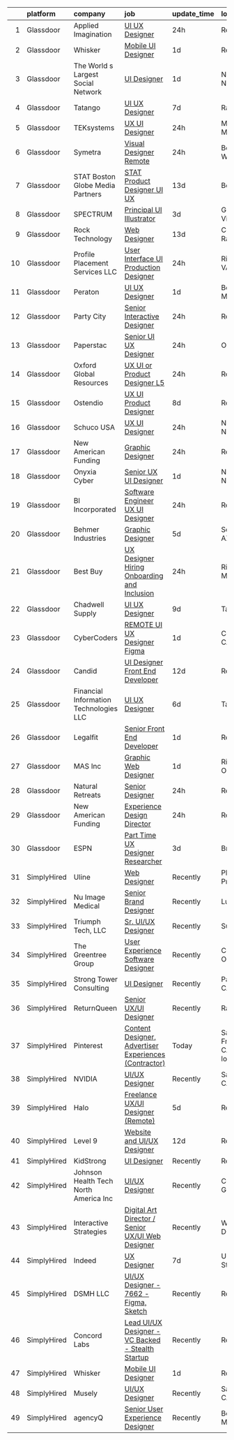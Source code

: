 

|    | platform    | company                                | job                                                                                                                                                                                                                                                                                                                                                                                                                                                                                                                                                                                                                                                                                                                                                                                                                                                                                                                                                                                                                                                                                                                                                                                                                                                                                                                                                                                                                                                              | update_time   | location                      |
|---:|:------------|:---------------------------------------|:-----------------------------------------------------------------------------------------------------------------------------------------------------------------------------------------------------------------------------------------------------------------------------------------------------------------------------------------------------------------------------------------------------------------------------------------------------------------------------------------------------------------------------------------------------------------------------------------------------------------------------------------------------------------------------------------------------------------------------------------------------------------------------------------------------------------------------------------------------------------------------------------------------------------------------------------------------------------------------------------------------------------------------------------------------------------------------------------------------------------------------------------------------------------------------------------------------------------------------------------------------------------------------------------------------------------------------------------------------------------------------------------------------------------------------------------------------------------|:--------------|:------------------------------|
|  1 | Glassdoor   | Applied Imagination                    | [UI UX Designer](https://www.glassdoor.com/partner/jobListing.htm?pos=122&ao=1110586&s=58&guid=000001812335b244a7c53a5f4d3c381b&src=GD_JOB_AD&t=SR&vt=w&ea=1&cs=1_16fb1eb4&cb=1654153130955&jobListingId=1007909595292&cpc=C4A69CCDBB3B9599&jrtk=3-0-1g4hjbcjqr0hk801-1g4hjbckamfoh800-b26e10f41467c019--6NYlbfkN0D8j9N0G3bmE7t_bRxWCnyO3V8nRNicLzIRxQmtr6sajtSbey-JVwvqpuEBj86dBe4ufdw7rGazgWGbn8rb-wSOVL3vHFpa1_CjVZlvLc6JytDKb3o-u8MmpV-djDjMhPFLatrXgIzayfHQ-LulI_KApjwX5khRiiV9TLmYebwXa02vhdNslwaqk5mY1OZrvFtTIOXXzde2A4g7Vf91RvUO7kOp7D8uQRjWV6NuxztbSLg1d_a_SpP-BSge3-K3RRiOP6m8DNg08g2MYBd71_WVJ_Vg-Nu_icQOPjRqOtEPNvcLhiT8psigUN37Ie8T3_HT3y-W3kOYcsXBg3TysVsi_ncROat14VB1DxeNZsOM8leTm9fewGuD-TwSSRTQJpbFJn_yuAnbeZclF8lJNjDVLa0Q89uBqmW0PKwGNHLHnMqmS3_C8UX15Mp1iMlYn-Y-MaNKMdG9cpZ9EtEhd8ioMvWkI8xZRuXnTdVkmMpoKJx5iKS0tsisTEP1fuFvSAg%3D)                                                                                                                                                                                                                                                                                                                                                                                                                                                                                                                                                                                                          | 24h           | Remote                        |
|  2 | Glassdoor   | Whisker                                | [Mobile UI Designer](https://www.glassdoor.com/partner/jobListing.htm?pos=102&ao=1110586&s=58&guid=000001812335b244a7c53a5f4d3c381b&src=GD_JOB_AD&t=SR&vt=w&ea=1&cs=1_97132ea1&cb=1654153130948&jobListingId=1007906987829&cpc=3F4BEC3597F56A5D&jrtk=3-0-1g4hjbcjqr0hk801-1g4hjbckamfoh800-3e63ae35ad6425d2--6NYlbfkN0DuO5AyZ4DbdVEdCWdwRW2X2xQLnXYxTgC22YElx7EXc8msMH0mY6KKmy9iETSqPoVG68_ymrySiBqnT_Z-kgUnZ7-8t8PHgBNZhJB5RmVN2egvIOAqSIUFXIpkxnT2hnaFxXIXPlKXPkHZJgtupdkrxL5zaVKiEHQ1wletxAELzj_eiLjuE-c5pB6vXiOVrQu9E6gD3kIygrz_GbYQ_EiXSxf6uCSjiQToWoDGd2RND8mnU_8-dGnExH0DFCqoqwAUd2N1dSVEn5FGxpIKNv7ZBrATAoYHaCdISKKunFFBsAle9kIaDA3h6Ubuc5BlaNZfy4j2E_Nm1WDCn5Ho_GVO4UY04F1WZ2TSX-SqURPzStm2wqQuWwjqHp5lHs9xjmOf5sOnMxY_Abz9E_z_Uo1_XFwgztIeXpqTMYIA13FNMP3fgrqwdZW_s8BDu9HcXXanFevW-lrfz_gCWP38LoZNCdq7BWtXbBiqBZKN5xR5QEqXFBfZDgyOhRgWnl-F6Uck2wkPzbgvj_Q8BwvcKUfz5SE1e_Hp9OgPaSDOCcs6Szjyjsw2ceQB)                                                                                                                                                                                                                                                                                                                                                                                                                                                                                                                                                    | 1d            | Remote                        |
|  3 | Glassdoor   | The World s Largest Social Network     | [UI Designer](https://www.glassdoor.com/partner/jobListing.htm?pos=125&ao=1110586&s=58&guid=000001812335b244a7c53a5f4d3c381b&src=GD_JOB_AD&t=SR&vt=w&ea=1&cs=1_74797d85&cb=1654153130956&jobListingId=1007907628103&cpc=7F6F94E2229B3AB5&jrtk=3-0-1g4hjbcjqr0hk801-1g4hjbckamfoh800-99cd808f6a2f08b1--6NYlbfkN0DSgjPPcnEdvoK3uuxfISLALE6pB1FR7YSHOr_tSg5_QGIhoz_2VqUepdcKLBLI_zSHgN9Sz03KAnPYZUmx6b4z9mhRPODEy-O7qmoS_HStiINQjsdQqA3YjiQFX69lw-5-ZiQxY3XBCp1i3861rKurtjh3CQKJRE80zcKRvIKPJyUYv8B03li-bsDIvI8AH3ZAsK9_hERr1L4SwHA8ffzYzOBV_6M59GRvqR15TcdRXs6lZjtMfDIg7UdGxGbOxGYPJyVpXvueeBumfdryz9Tth3pXgaY2spQ5Xppdkr1R-gPP-xMdrFn1iAqDZTYCuBVp-ZHXcDO71oHaeoPRvDrTw9sqShS-dLmbPauq1Ul_ponXIGE_RDtjGpTWX8lHpiolx0vJzn1M6yFDeo4V3jYNwm_eNLEoiNnPOA2ryhTECOKYLPyqk_E7lemdPeli5NlSZfx04AjWMPu5UcCXlflwyFiSBzi1rgP8mWL_DjYhpbTS_fjyVpvfy2DZ2oMxAo9CRIoh1-5OBg2jIp5xMWDqq7EIl9apV5WlvDSPYJyY00Vj0NLnWIavkWGn7vueh1IZKugiCC9iKeuqgFwfGmVgJzD1LCofL1k%3D)                                                                                                                                                                                                                                                                                                                                                                                                                                                                                                             | 1d            | New York, NY                  |
|  4 | Glassdoor   | Tatango                                | [UI UX Designer](https://www.glassdoor.com/partner/jobListing.htm?pos=104&ao=1110586&s=58&guid=000001812335b244a7c53a5f4d3c381b&src=GD_JOB_AD&t=SR&vt=w&cs=1_906084c5&cb=1654153130948&jobListingId=1007892783494&cpc=95727D28359A3DAF&jrtk=3-0-1g4hjbcjqr0hk801-1g4hjbckamfoh800-86226a80397e73df--6NYlbfkN0AHVN_DsLU-A5BURTeuu-K54DlyXcfYmaw0RHILtua2zC8Pf7sJ9w91X9lZeDz9zQVdrjcnOO0uEEzciC7ezoQso_x93dAuaAfO0K2LWHfhX45WT6komYLBecdv9Kb5osAamsYcXo49AIPYg1riNIxghXm2DCJjKztjCD7moMiQ68DRfKFJysmeSyiHAAcQ6I0ML8OGJcEVov0PvtQOsdTX1ELyBAX0zMlFK4981KMGFRQLE6A34pEmrJOX4xi-2AVcrOe0jeX3fz9Cj85M2w1cK0FP-MWxckeSiZKYIvZ2Sr9nRRHvjkmP34prKjJlcjylvy2yFbmeTcI3QuXCytiH4-BNfnL7zmKmZj48uB_ysG4KknPN-wZXpQtqKWL88iRulrmOmzguWo5tLjiol4TRHAB067ACC6fXS8tM8Fv9zyVGr_1a-pubJVYk6GEjMlhfnXHQ-zZMdwz-0bj33SwZF8DWs1mdR24%3D)                                                                                                                                                                                                                                                                                                                                                                                                                                                                                                                                                                                                                                               | 7d            | Raleigh, NC                   |
|  5 | Glassdoor   | TEKsystems                             | [UX UI Designer](https://www.glassdoor.com/partner/jobListing.htm?pos=123&ao=1110586&s=58&guid=000001812335b244a7c53a5f4d3c381b&src=GD_JOB_AD&t=SR&vt=w&cs=1_971a896f&cb=1654153130955&jobListingId=1007909029503&cpc=C891152315FA1AD8&jrtk=3-0-1g4hjbcjqr0hk801-1g4hjbckamfoh800-b23d9136957774fc--6NYlbfkN0AuKz8EBO1xHDEL7V2YF9xF3dC_I9B9i-Zw2Jh8clPMK9BxhHDJszxSyW718EipT5NpSSfV2Y97mEDIvr2kdv_hnmpQM2WlQUND61xxVdm3u7_abE8bWw3_p2_0_gdjdK1cXwK9G9eU85Ov5hs8PyC3iuXIPXY2re24cR4M1BNHiCMyjZGR8JwatzaAbQ7U5PYXMLTz7pndLULJggg3WynQmvp5HF_ajEGI61oPLfe6I1XPWnzrIgFKO7x2_BI8fn7LdfLOmxjVi_iO1azYmeb49pp1364EBUeLd9mtdXLvXxLJz4Rs9mFeScBLS__WPAWEqt1f3DruL66Shx-dGPAZZ-06DYRWR-6L8euU8acd9ls4huiYh0moJfoSF5QOP_MG7sUIPB9udRvezHYrIDfbH9aFhwyDQVn2U8Wa30zS5L6bDObpGoRA7q-zLqMF_6dcZhYR67Do0mv8cPbQD9MkC88aHVfcQcU0hRbYsGrOBCMmVA7uSOqsQUVDcQDAOtB_ogqrWgPOJZ8S1o-PJZj2B7RoKC5832SPbKz2qZm6nBb2MnXz-uVO8xPb4WU3HDpK8OvwSNXHzCSuNazTWmS1_j8N5nQj7Vm-wxD098YtudnN3FrAApeFe7t4Guyivv8H3ZFuE-HfuSswJ31JPk6YoZB1-n8Cwdx0zA6twsUig8p8UAeR_4izFIYD9WLhZwu36lgDnz3WQak-lAfJnYvQvULlzQEfLvvU7Sn6k-FxqbCFq95E528CKuBIxeU9p8XNSmnFAPPG_VIAjvmJR9tSY1jcq8a_WUHOcGK-sPCP1NDq_TrgTVdLvdGJL5B4FDQoX6NqZZnMkEHzhbxVagPR0_O8qMarXvZVEOsVr5rqwgTclyPnPo8DKsO6iEsJuYgsvI0cHb3UrjLa_8Z7I6t2erfRQHalJk74T84wddGvh5ByQt5Lc-QsRgqLZ2E78EwdNJ4IJUgTL6Hs-HF1FEnP)                                                                                                                             | 24h           | Minneapolis, MN               |
|  6 | Glassdoor   | Symetra                                | [Visual Designer   Remote](https://www.glassdoor.com/partner/jobListing.htm?pos=115&ao=1110586&s=58&guid=000001812335b244a7c53a5f4d3c381b&src=GD_JOB_AD&t=SR&vt=w&cs=1_7d438329&cb=1654153130953&jobListingId=1007910117840&cpc=8795CF9063CD573D&jrtk=3-0-1g4hjbcjqr0hk801-1g4hjbckamfoh800-81365151b091542e--6NYlbfkN0DxLmO7NH_YTtLbOIMvJFqJGEF88__vqD2fZF7JxivJ0azNiCTgnfJhqK52DTe9kl3HxAUXSrL2mTd0Ptx5yHlrOP7pNyy_I0DH1ewqAlG-HwrZHUudZdbZdhMuQaE91j7v3Tw7VN79EeVQTmxCsMd4tn55Y-PDa_cgZasr_TwpzGZeD31m5mFuZjr5tMBvIXVxwr0OUDL7E3-efgoEQNyndosIJcdVpFzsDJ9ddNQ2UYTexR5Q0Ao6cfjLR4zDMbmJHdEIzaHu5KA677swPObxcE-O0VKmLpMgK2agK7HpIhDfxA6Wzzb6pxirgBTp3C8GacYasp-EEV9nHjUKQFCC6xMiy98VSb6nfmiDZwZkZ2n4Hcc-8AnDio6ikaYcTIgbFYNozKXAX3ieJYaJb1tn5lA-zCqJ698VoDvl-OOIfzsVCprItsDpODvzgZcsEtaMScYyYQVJm5DqBLoOGJq2cuLZnExrdlinvlCQOJ_6T6SgshLVjay9Rtqs1llHY2cRS8CJMxAKVCcZxQ-q0hFSagCoieZiXZGOJ7hZhRzEzxikM400EhpySrOgLv_ZmP6sP1Pjp7_EYw%3D%3D)                                                                                                                                                                                                                                                                                                                                                                                                                                                                                                                       | 24h           | Bellevue, WA                  |
|  7 | Glassdoor   | STAT   Boston Globe Media Partners     | [STAT   Product Designer  UI UX ](https://www.glassdoor.com/partner/jobListing.htm?pos=119&ao=1110586&s=58&guid=000001812335b244a7c53a5f4d3c381b&src=GD_JOB_AD&t=SR&vt=w&ea=1&cs=1_9bb5c500&cb=1654153130954&jobListingId=1007876537479&cpc=BA15C3E50D27FFE8&jrtk=3-0-1g4hjbcjqr0hk801-1g4hjbckamfoh800-a5ada7b7327c7f0b--6NYlbfkN0A-tKeTEZgZ4GEqJFjdxCA7ZSt8RYfIyxOkRzZJeThYzLpo-3kQdGumoNC2dpfgqvdtQPMx_Gz-BvtdS0l82SJTfBsclSZdYPYoSDmagNinxfaKVUqKpRtXSvrHgESy7-8nNODm3ia149Ikk_j_Pl43eUGSRfsVY4iz_GuEt6mQBtTtcXhTscBUj7GuJdFZMklZupOS2pQvfGd7gbNkYjR8WiBUfRtsCqOvd8n5z4H_SY4qFQVRd5lryvhWueiLELE0jv2BdloO6_JJVEaJIHcDrnVwBATTcxxXomEO8g2GxhFRtxiSLfIK1ciM-xlwhfFk5VF-Y7xwQIBuTLL86lExiUaLSrMJW9vGOB0jAnea0XW04KoRlnhnUgct_4MeFe43B4AGXqQeHWlU_-giKcHR986av0_Xaj2KoU8rhOqFh2SwMTSGZC0WNzgoA-hyrgcvoR2HhHkzJD_G2k0irGJYe89kaWsOOuTB0JDMNsjmkGElV_zEhDj-xflQC4ns3TsH4JmJeMLR539596seckYc)                                                                                                                                                                                                                                                                                                                                                                                                                                                                                                                                                                       | 13d           | Boston, MA                    |
|  8 | Glassdoor   | SPECTRUM                               | [Principal UI Illustrator](https://www.glassdoor.com/partner/jobListing.htm?pos=108&ao=1110586&s=58&guid=000001812335b244a7c53a5f4d3c381b&src=GD_JOB_AD&t=SR&vt=w&cs=1_c9f63dde&cb=1654153130949&jobListingId=1007901597770&cpc=C5C93DE40C8A001B&jrtk=3-0-1g4hjbcjqr0hk801-1g4hjbckamfoh800-70f0f498e47f5cdc--6NYlbfkN0CeXNZYxOzgf11O9-TFJft4I5QLQjKTqoL33Rtx55G7TvJvoeF0OvnalWemQxNwsZsvfRZzDCTUTkjrD8iCTdzVwP5XhtYqOdbpEf1JJv5OSDfoBBQb3_VmPjfGU22o-82R9EoKFqFExw3giKgUNqG8Nzo1R3gEDD12GFBPPLfRj46JEDiGhMy_ZMaI_GPP52P_F6FvNeJytj-_NIZcuOdHdPwbDmF0lVx76RJYKAH28r6hK6qpGDjNVL8gwJwjv5r-w_jyP6vatNo4W0SrGgx6VdQMtcMI4tDH1IWChsbgkGm4buV3r7qA-0D0ntkV5FwHTimDc3uu__uW_dm69231UXW3a42EOp2QrHk59d061lM93tlUgYq0xSEJu14w3gBv5OpneRoDkfNDnu4xxwBbVNjBOKAgYavXec8dP5I_7RvND0L068ZUJJlL81idbxbjRA8sxrEciw%3D%3D)                                                                                                                                                                                                                                                                                                                                                                                                                                                                                                                                                                                                                                                       | 3d            | Greenwood Village, CO         |
|  9 | Glassdoor   | Rock Technology                        | [Web Designer](https://www.glassdoor.com/partner/jobListing.htm?pos=103&ao=1110586&s=58&guid=000001812335b244a7c53a5f4d3c381b&src=GD_JOB_AD&t=SR&vt=w&ea=1&cs=1_b3d8d79e&cb=1654153130948&jobListingId=1007876248882&cpc=241359978B7FCDEB&jrtk=3-0-1g4hjbcjqr0hk801-1g4hjbckamfoh800-92d0b4dfddb5212c--6NYlbfkN0CB1tmP7rfbaHtYFmPjg1Xv8BJr6DUbyz0HQmM4H563Al8kPJhEN-iuDqENykkpud67AeFZ9aw3LtYkPWcUzebcX7MCfuu-QQxUVSBjIAqWYE7D-BzFm9EcsZ8h1-S0zg7kBAPHz9-cHEWcF4kn50NAVq52ZWRtZpKlyjpELrCtkTGcSO9BaDob_Nh4GK2WI433f9g7clTITsM-DZ9hsA441gpdSMnZ35dBoY1DmLsoqzOkxsphU5baHikSnc4QDpsl3fi-dMZ4pWi2276TtdokNK9Ko2utSIgmyZ5pYvuMGnCSo6QmmOXLWbsqY05OwhTqsRSmb5zeVFGobcuqi9j7N6Dxe-p7BR4lkNp2vXhnNxbheAwzZdw61TSdHKP_fz3nXN7e1vsbHAh-pEC0xMc7GPMAZJ5xtechN9UH0fuNXxlSXyyapzeD1zdVecYTydDZXr7G9UKo-ikARK_8pm7ahvMWFtwBvFBksvFbwkB2y6b3mqaXJ8p1)                                                                                                                                                                                                                                                                                                                                                                                                                                                                                                                                                                                                                          | 13d           | Cedar Rapids, IA              |
| 10 | Glassdoor   | Profile Placement Services  LLC        | [User Interface  UI  Production Designer](https://www.glassdoor.com/partner/jobListing.htm?pos=110&ao=1110586&s=58&guid=000001812335b244a7c53a5f4d3c381b&src=GD_JOB_AD&t=SR&vt=w&ea=1&cs=1_5944a144&cb=1654153130950&jobListingId=1007910904641&cpc=1641D5D5536C06B6&jrtk=3-0-1g4hjbcjqr0hk801-1g4hjbckamfoh800-16f36dae5cfe8d97--6NYlbfkN0AB9QmTA0CCjNV0D_cA_rQfbQIKI-slyn3CIlmX3zDlnnooLjaoArZqjXIJKtppNx-G3USB2kCnapbgnpzpxUJ7wfp7FH-as-DHvynRJ3aV9PSYMBqAwPuXO8CpEF0sHj6ZQTWPMpV00XY_5kFTr5-y0ZnjChhSsxS9lmgYpqZNifurGgg7BXHxjgfLRsLbt4gy4xn0ea7xnLQrhE_E4s1WTdFPOqMbS4FrHv4pb0KxdYN7m5z8jRL9S5dhpExSb1TF5WgHo5WwK1FfQYKtxq9YE995iTzbGVcsSgFEJoaDCJM5c6QqEU9mObDK-cVSB5_3FRiUBQANPkB52w0btxnIrrejUhpaoeBMBc94BSer4BWQwz9ocaYGJZbOZnu7M-J5NnW09KgyXp7qKTqRjESh7GB33f1hN1WFnUBAYuqtaAwh6-r_cOdqD1vfnSEleL6ee65NRhJI6WcbCkPYu87W3WiQjB81_BBQs3dsJWpAj77ixdSqH0owS3KeZBrdKMvyBXyxcJMurY17S6AhuVoHV98Z2zj4BaVZ6pJdYch5ptNsITkl3ZVrmppyZ7I2fhs%3D)                                                                                                                                                                                                                                                                                                                                                                                                                                                                                                                 | 24h           | Richmond, VA                  |
| 11 | Glassdoor   | Peraton                                | [UI UX Designer](https://www.glassdoor.com/partner/jobListing.htm?pos=114&ao=1110586&s=58&guid=000001812335b244a7c53a5f4d3c381b&src=GD_JOB_AD&t=SR&vt=w&cs=1_666f2b68&cb=1654153130952&jobListingId=1007908040640&cpc=59DEFF8D475298C3&jrtk=3-0-1g4hjbcjqr0hk801-1g4hjbckamfoh800-a255dd990b3b438e--6NYlbfkN0Cx7R8OmodZU4Ze4hnUhR0Myw3_voyDLMHXumN7ynSuTrXceT3foN28fsokTCLC-tsOYPdqJ-Dlo-QcTTJsSA6HfG6wbmz23Kog0PHnecyvSE1Dk6Xtf9ZpB2WU-Vl2yuS85fI9m4vR0zNYW3DtrO23-UYzDpqKfkiixyg5GSTf9UTH971JZDOZ7Qcz980jYuquRBHnrwn-UaFYeE8aDWfZMMaYXL1Ywk6NtGKAOECypZe30VfRUWuKid1pUo2DovmTjWSr9g4-HF1UotIVL752VRCKikPtzekk3Z8sNGhlHFOXfmCGsI1KNBhGOhzQeC_s07Nhi6Fz7dWEVRg2Set0ZaWqX8XW6uHtCPVG8Umd8g1DDla12ladFVzD6tzl4ap4gMdTFBKM5NyTPNRn3XAB8wNnA6acYRxwdtYXBFHvrrtI3qHPMXMPQBTdIi86YF7p_dkbc85qseI2ZtUjIBulEUfKd_T_TZfWYAcMC6JBJTPzin65R5vYqg_yXiv3-tARkKBIwDiEWwK8cat7tpA_dVOicRCduZ-yT_NSC2Eu5paajGAdND-UZdAS9eaX0J8NQ_G6HP10LEkUyKa6cV8Rp3kLgyjU4KcVmpHV-txBQOWpt99ONfSsFATf7zQkv2NZ4OsN9qoGvMooY1HTiTbNLMnHZxX9gK8j_02PX3a3Dn5e8Hbg9x3yf0989hVzcm_fb4T0U8o_GtdaFJpXLVJXkuPsGD63WjihZDczQY_YSFsOOCZ1HsMsLL4ckXw2sjGkX67jgivUufxI5W8i0QPJThohnoBt-1-VEJGLL242B6EN4XhLi3ZChJbpouEb_jk4abJyUjanY92Hrr-zdDX3pyqiCsOPqOZt4qnem2iJB4Ss8syU8_w-zSUyyni6Qvn9HG8lUNd1lsank_Bilwa4I3Lpmu4WOfrsHl5D69PpS9NCM8SkwN8IvLzlJpj5W4agBafW5CDvAKvBNnJekSpTDAyUl00e9tTswAstfsaIinNNY0I4oWGef7tZtUREKHiUqpKQqUlpofRf4qBz66I5lIlJ9lCm3eHmptCqP3fXzrH_Et071PsBwXvCt19KUfFqlDQ6m3GnxQ%3D%3D) | 1d            | Bethesda, MD                  |
| 12 | Glassdoor   | Party City                             | [Senior Interactive Designer](https://www.glassdoor.com/partner/jobListing.htm?pos=117&ao=1110586&s=58&guid=000001812335b244a7c53a5f4d3c381b&src=GD_JOB_AD&t=SR&vt=w&ea=1&cs=1_5ef89353&cb=1654153130954&jobListingId=1007909529271&cpc=217C45A42544DB93&jrtk=3-0-1g4hjbcjqr0hk801-1g4hjbckamfoh800-8769dfc360d25208--6NYlbfkN0ALyhAUN4-rMnQis_n0DgkUvmAya-wWUdlU29uRgGT9KIzKCXIeS5itAw0GIAujaTy37iTorclyPI3vPqg1iZ9IXdL5ELBGGCW2AVh8eBw2QmaRPyAXe8ZiSbFo-Gs4IXN-8xSQhkPzltXA4JI3kcRoOU8Zbra8vcPgPYSRCbcID6KdafD0JdlSP0szyyZkvaS2qOOrfKzt0vVhO_xE3yF20TQ1CaJTPoqnDe1xFXlj5oYXVSHxC0pTv1qUXAposF-WXt3Gb-Xhbb1tRpR1Pc3iNpjJ-g4PYFoJiks8Af6gL82S2kAY12rNK-6WXBtwJ-bB_WPKxnQKAndfTM8WErKQAGV4Ih5XnSP_Kkl6bxaVC2_NggS8dSoCtLJY9y2567f4SoFBfruJdozLDq-EHECWYh--aI9Sz99Iej_SvUXaW50-PJifm00PT-APzsLyEKDG35_fquTi9ozkmh5EKv93dnuUI3oMzT0_Yi2PGcq8QkyQ9cEHLY57LT56mTA8O7WncWyWzRc9PA%3D%3D)                                                                                                                                                                                                                                                                                                                                                                                                                                                                                                                                                                               | 24h           | Remote                        |
| 13 | Glassdoor   | Paperstac                              | [Senior UI UX Designer](https://www.glassdoor.com/partner/jobListing.htm?pos=105&ao=1110586&s=58&guid=000001812335b244a7c53a5f4d3c381b&src=GD_JOB_AD&t=SR&vt=w&ea=1&cs=1_612a8462&cb=1654153130949&jobListingId=1007910176513&cpc=18E4F2D8CCA3E56E&jrtk=3-0-1g4hjbcjqr0hk801-1g4hjbckamfoh800-4961a070fccafb1a--6NYlbfkN0DukAwDndutArnS8OT3znlJ-TW2KpK_7rZjO0LfXc6UVH5gGuOvt159YHIFrC9lbfkCj0I7RGIub_kexEPpqmb6yPp2gfopRmaX6kRaVKiRUDbWbcNbgMopCzXASNAXt9UL6H9Et2v0EOfePVDDMQo0_PjWSoI3vTxFax5UkPMrkVsBv4NAhOQInEcM81vZiIzA1TG9HToeqOhg4TDsZ0DYUxRYWR-UxUYQHLB2jjynXVAprBBp_8dQHknLBcnhYbO96GQ6nfs6ySbRam0hWiBR6kFsfyWBSOJUcNU72UnHYbvjmXJjz6upMLpv-l283ICEKgEFKgRnZT_0lXfsX2VJ_LsbanKyaCTIzI9gnLBwT0cF20-rlzOC5e7BMze_HSYUauLBSQggjsBfUABj-gC4QpVVucaq88PBKw0dx28ARcawWqs9X1F3kadJ8BkFIPS182r0kw5TW_0DC0j-7SeXH6RX60c9XzPgKM4PmFadENhnX--TpL8B9VvTEnJcmyahOZheD4vsNg%3D%3D)                                                                                                                                                                                                                                                                                                                                                                                                                                                                                                                                                                                     | 24h           | Orlando, FL                   |
| 14 | Glassdoor   | Oxford Global Resources                | [UX UI or Product Designer  L5 ](https://www.glassdoor.com/partner/jobListing.htm?pos=128&ao=1110586&s=58&guid=000001812335b244a7c53a5f4d3c381b&src=GD_JOB_AD&t=SR&vt=w&ea=1&cs=1_c012666c&cb=1654153130956&jobListingId=1007910888820&cpc=48B9F4758953335C&jrtk=3-0-1g4hjbcjqr0hk801-1g4hjbckamfoh800-236d53317970062a--6NYlbfkN0D38dVY1HiwVlRJ2sgHwoll4iKvb8KzfDOOcqRKKsqQYBdEVI9w2agCyPdJw2s4TQoE74vZzh8SXUc9h0xY8xyPYLwKsOvBUgl9y9tE1B6tRrqFTkfx2LFZhefZnNvzciUxa9TnrtURLxlm65Qh6xlIx7olQZRP4mkpX-gaUrNa9j0kfrBiZiIsjFlL9raYYwswTGraNvuBo4KOmY4W_9_0TBkDklNk0FK6dgP-DD4RtWFSVmZH4EEmkzz3VBLfN1T9RgZK2NGS1Wg1KDs7Gggm_j9um_dFSqtug8dfsItInOYSqdlT9c_lwRG0ikN_7OMB3WuLNh8Ne9kesTTiTICcSWfr3qVL2bCchMWpUxR1p_7mbQ7J6MD-_qPCm7fjq8sdGvAnEa8uFsOWCZw2Dxx_QYEsrMQWLBfF-uNsjHdnHS-khWopkM_yGjIFjGgcCjjfZBis8i7rQ1jiwK4R3Or6KgjT_ieQ9RxarYCCw39Q7tQHvHfIJLcxQYOfOybQjuGoS78toyrOroX89pRHiwVA)                                                                                                                                                                                                                                                                                                                                                                                                                                                                                                                                                                        | 24h           | Remote                        |
| 15 | Glassdoor   | Ostendio                               | [UX UI Product Designer](https://www.glassdoor.com/partner/jobListing.htm?pos=118&ao=1110586&s=58&guid=000001812335b244a7c53a5f4d3c381b&src=GD_JOB_AD&t=SR&vt=w&ea=1&cs=1_d0dc21d7&cb=1654153130954&jobListingId=1007890737764&cpc=7AD1D84939BBEEF3&jrtk=3-0-1g4hjbcjqr0hk801-1g4hjbckamfoh800-366ecfa6a6196af6--6NYlbfkN0B2B1KzcLhqbuPpTpkb1CGfhx5yEF2EjUEXx2RoUUdVqV5tDaYBc7qTUdiWJf-bTZwXoCe1lXaRxyEOSyI05uFLgoxuuZ-AoBEeaH6K8WV31zKgosMkwKaW_6wUrbiiq-oqf51_4obbezKCb4kIY9IDHOznaqwpzTikRiB3TGcp1HErc_jr9lSaRA94PMh7rHHtvRj-aI12Wdonk8v-2xpU8mA7JkF9l8Xsbe_l6KRxy4YGGMMoJDWYmitpUoyheymSVhj5xSBR5Jggp7Q0pEzSY0E8uK9uA014vNYSlFtIzoAZe1eiBP0yHbQl9oRHJa1_4D6XAzn70Tz20DxAfcNIbiSRW6qSUTsaBLWKgH_LEMhVhhncRfAaxFkAv3seHpaQL1FEAKWHmMpA1s4CHOGh-c1siLBbp2SJ9E9KpgnDzj3-6xiiEzP93ybj7I67d0kpz6JJvUDFEKhYxkRt8mjEhIE6jCwYhiP7ZBOEaowM-okvAMp-WSLsfIOExRnozuk%3D)                                                                                                                                                                                                                                                                                                                                                                                                                                                                                                                                                                                                  | 8d            | Remote                        |
| 16 | Glassdoor   | Schuco USA                             | [UX UI Designer](https://www.glassdoor.com/partner/jobListing.htm?pos=127&ao=1110586&s=58&guid=000001812335b244a7c53a5f4d3c381b&src=GD_JOB_AD&t=SR&vt=w&ea=1&cs=1_5d4c8d6d&cb=1654153130956&jobListingId=1007910147316&cpc=444700D72F2ECBCE&jrtk=3-0-1g4hjbcjqr0hk801-1g4hjbckamfoh800-648eccd96585997c--6NYlbfkN0DZc8PhIs_qdHG0M6EPLtFrFWa2VwwoVfJD5Y7tpxTukW3UFWyx_O_af6XPVZFO0XQZ7C99RcDXSduUSItb_VZ6mWGaGRpCqgJHf_I-FQlYP1X6UfL6_8quVSOWuEqAWFtJ7mfmztYeIgDE8-XyRScMMMb1A5RuUFygnceecpGyI1Gpu1oWLXMgvxW0JNEgp7jR2ubiKeeDxBMac9GYQs7ExMluUToEHxY2XCaSxo8ZpU3-v_GCxt_pFPSpj_hM2QEueGxeiQW-hCZr39gxZ_LxUiApJXb563joEEmRiFT5MgiMMSy_4bwxz8y2fjnBTG4I_FrsyMM1K7kX4o2v9R8CLuMqGpt-Gfq87cPkigbNB2WLeKoumZSpcla1e9UyTRjUoje_9eEMxVje2qujPoWZVW-tk5yErKKpvJkBRfM--1Ul9CCmW3GwcXPxPcADg0eM82FEdmbPpQ8SI5FhC2mxJRAoWnQHn6H7HrXy9jztjeWT7mNZXMg2eOEyHLyciP4%3D)                                                                                                                                                                                                                                                                                                                                                                                                                                                                                                                                                                                                          | 24h           | New York, NY                  |
| 17 | Glassdoor   | New American Funding                   | [Graphic Designer](https://www.glassdoor.com/partner/jobListing.htm?pos=116&ao=1110586&s=58&guid=000001812335b244a7c53a5f4d3c381b&src=GD_JOB_AD&t=SR&vt=w&ea=1&cs=1_a0cc5693&cb=1654153130954&jobListingId=1007909691736&cpc=42BEC95245890617&jrtk=3-0-1g4hjbcjqr0hk801-1g4hjbckamfoh800-eb8123416104037c--6NYlbfkN0C2BFb7Ub2YUp4strrym9V3pWtjyRKtgHKt_kMzkewmGGJEved23y_kY-GSZp2akmOOdKUWdVMGc4CwU53ZNv7QfQhZ3Ihqlw1S7iBhZYnmCZCSpGSOutVDuZn8spH5sciykkYdhJ01LFRw6qhHRKONYR_TZNqqkxyBdNAKux9NM4-haekDLfiMknzS1caGOaH4DBkSLX6UIAJ1D5VLRfyQ9V4muNQu8eF7wWhastyIdvMiFzhgaN4Or80sWKAK_BKVcgIzW9vTnduiXZANW1W_D7hG6Hu2Rq3SW-dni_o_xg-DdCWrqHx2vma7M95bUD9c-tGxfOrvMOzSmg4ZQAt3NbluuUtH0nhR7pnWINedUzcbz453TUZ9_4MVDOBqcbDKeeGtSyrKq27E0Es8UbOQQsGeilVCcoWKWwl8ssPHMoVqU7Y3O2OdVlbC4pMmvk32tkfBMD9pp32BF4hm5KGiarDU9SQZhg04CFBCPfo1H2gl4JrjepwWWhpIeFYbDjynai-OQMjoxQ%3D%3D)                                                                                                                                                                                                                                                                                                                                                                                                                                                                                                                                                                                          | 24h           | Remote                        |
| 18 | Glassdoor   | Onyxia Cyber                           | [Senior UX UI Designer](https://www.glassdoor.com/partner/jobListing.htm?pos=112&ao=1110586&s=58&guid=000001812335b244a7c53a5f4d3c381b&src=GD_JOB_AD&t=SR&vt=w&ea=1&cs=1_929cf954&cb=1654153130952&jobListingId=1007905446938&cpc=63C68CF611DF075E&jrtk=3-0-1g4hjbcjqr0hk801-1g4hjbckamfoh800-cd57ec04e1eab9e6--6NYlbfkN0CvahHJL5dpwIe5nlYo2UZJB8CTXAEl9vJAxrd3EfdRQS1igj9bvH6yAfNBScd8SMl1PnzY6szrYN1O_iHdXQ8XlRjY7VR3I2Uag6mlm_zFS8wEe7berVRHVY-eVhKnpUOZLdEeN3KrLd1oc8WKWWrM01uefvtskJ1enseeC034BgJHnP5pjT6kzh3US74heOOzlyCG8wj-q8XIIg07c5DcJFpowLnokKTckNhP2AJ3l3netYdLrP_Y7ZBYLJaARZ4La0x4ufXCJpOMno2NZ97SfJBa2aOFOrb5uvy2A3hmctfbBtVQUrONm4LYRW-J_TyKtjLpjv4LMC5KoKCZK_R2h4ZpVxYJDH4lJNYNZ9jUQIyZ1m_lWUeLeNNWP8h1jNa5H6Ry4enFYTszehnNNBUjyv0HyT_9K8QVdM-IIMKbUrST98kfRSrKADisHwhDezFNfyY1MMTQEf-xe1EjINWQSGOp7yr6QNKySaCy227zyerRpzLQbMbt31S37TtsiyJUkyhDnRcQ5g%3D%3D)                                                                                                                                                                                                                                                                                                                                                                                                                                                                                                                                                                                     | 1d            | New York, NY                  |
| 19 | Glassdoor   | BI Incorporated                        | [Software Engineer   UX UI Designer](https://www.glassdoor.com/partner/jobListing.htm?pos=113&ao=1110586&s=58&guid=000001812335b244a7c53a5f4d3c381b&src=GD_JOB_AD&t=SR&vt=w&ea=1&cs=1_ded1d71d&cb=1654153130952&jobListingId=1007909630296&cpc=632C08DE5A4EA969&jrtk=3-0-1g4hjbcjqr0hk801-1g4hjbckamfoh800-3bae9b0ae39df809--6NYlbfkN0DHInFY0azV1jmaKqaTmrn-bCC0aV3JFSZDOJfw4iy06yope1VjaehdGPyEl1ZqsrTa6YtDhJZwfszvbEDJN5UWBzUKHO2itx_7prLuNuEZ2FAv4NqrPjY9FHfgNGvMsQoRK4GCE-cY8HJ48Z22L7bcgT13Q37i_leLFETvxQC0f8vTotY3PZDZujcLUCLP8OUgX5IKrC9E_oO0G6EXC6yMEQ5h9bOH3Hqm6QE52eDLDO2qX6sVdafb-DY96RxFALzYmmI5ymlq1lkFOsCLShOs9F9ycSNfTpFiwHuRYdlEdEj1w0SpAfKyXCyEt_lfVeUFfKB5BBnc8WkhBE7OiYHR0CjzOVlkBmQcP5Sr7UK5r7CdxZrNkcKsDY_LBdNHqpz5S_-_9T1lETed38sABCtSY7nSh3KOB3H7vcJjzena_AQAYT-4A9EJby9h-zsABW3ilvuOfeeBDDGDHLw7Zlfwp8hmMuKVUzbLhcTyIQ-Shi1MTX45vn3s_Td_KIRgX7A%3D)                                                                                                                                                                                                                                                                                                                                                                                                                                                                                                                                                                                      | 24h           | Remote                        |
| 20 | Glassdoor   | Behmer Industries                      | [Graphic Designer](https://www.glassdoor.com/partner/jobListing.htm?pos=107&ao=1110586&s=58&guid=000001812335b244a7c53a5f4d3c381b&src=GD_JOB_AD&t=SR&vt=w&ea=1&cs=1_11a31173&cb=1654153130949&jobListingId=1007899609422&cpc=DC9BC4DEE5BC1459&jrtk=3-0-1g4hjbcjqr0hk801-1g4hjbckamfoh800-becfb05084ac0714--6NYlbfkN0Dx3r3E47sSe5bB3PIy1uzBZvlB7xy2NhfhZMlxQTsxrA7VYX76RqwMPRSjBzMs54MgxWZfllB7BGNwkhfxFFfF0qPb7ToHWvMozaPJyVZ20E7YQAx9wuUkV53mayH_wBr6HlzGjXg_s-Toq8O62kBgXk5nwmCJB7jZqMjH8FjYFqddKJZLGbALdW8IpAY2nneZxaYRS_IRmf6DIL7uPt5iNK9CFxiGDEXJU6vMKBYatdK187jvRsCqtY4KV4FhyA5BLezMw0Hi-E4PQzqG-1PeiM5IrlrgjTlIoR8YiJjYyVOgT1zzOQGgpvMJL7Uuq0vjq2zcPoSxvwRcVsbjr9OSPhgQFtinoGIWRmd3zFPmp7djPJd1tizF0Tbn2IOZPNECuocpn463pm3xv9IIWW9ZRggvBU0jP2znnVcv4Kajy_St0L3yc7y51HyPGQHlKTdme66lotBMl65dHRb6MZcNpGAViy24xx5enX0wxtZIT1ScjjCCQXJ-DtmUAlh01MQ%3D)                                                                                                                                                                                                                                                                                                                                                                                                                                                                                                                                                                                                        | 5d            | Scottsdale, AZ                |
| 21 | Glassdoor   | Best Buy                               | [UX Designer   Hiring  Onboarding  and Inclusion](https://www.glassdoor.com/partner/jobListing.htm?pos=111&ao=1110586&s=58&guid=000001812335b244a7c53a5f4d3c381b&src=GD_JOB_AD&t=SR&vt=w&cs=1_28917f67&cb=1654153130950&jobListingId=1007910493992&cpc=20E46BB5786CE82A&jrtk=3-0-1g4hjbcjqr0hk801-1g4hjbckamfoh800-a9eb42b58aa1355b--6NYlbfkN0Cfk0snhZndNwX7uXgC05fLlvJSb7RrLTWxBCJZfaaW5v_6dOj1owJ7abUPCsjpkiKyVnGJE63E8NQZuXKsAYbULpkNYGG57rArpqhmFNrOAAwGZD7v8sH8Lw0uWFeb8DJhpcjTqTt4qOSX-wSM_zfFCx6ApONZuygEzFmEWiOuxrYxddI2NGRW_DUk1qyXXrTSW_rYUawKnHP5sDCjbkKJIR2ZhPq1igLbYdyxIpGouqSMJzpIbzQ_h2Ho1CkJ_CHdTc5ARPY01O2mHf0SKhyGaeIQPHHIKy8mY7-B1kIkoCBDQt7J1oqu49NdO5ZjUvCTazRzX4WxdnYwGjvp3-qmTYaQ-dlC2j0dzPr4nn-0_r_6P9GPVN5Z1buPK4wmdQxkzd_t2wUO8PeUdyknFx3uZQ6rN26OwvcmsM9UFCtLj4K79MRRo3HQe8EpOT-xlcWcvxgsgwqiX9pHM2vmYqHPmd2TF4_wlUeCtJcy7zpnwPfT-FBHELDziuz7B4CGZ1Q%3D)                                                                                                                                                                                                                                                                                                                                                                                                                                                                                                                                                                              | 24h           | Richfield, MN                 |
| 22 | Glassdoor   | Chadwell Supply                        | [UI UX Designer](https://www.glassdoor.com/partner/jobListing.htm?pos=121&ao=1110586&s=58&guid=000001812335b244a7c53a5f4d3c381b&src=GD_JOB_AD&t=SR&vt=w&ea=1&cs=1_0719f034&cb=1654153130955&jobListingId=1007886788476&cpc=FA84DF7EA1EC2398&jrtk=3-0-1g4hjbcjqr0hk801-1g4hjbckamfoh800-b6f4c1d0808d0569--6NYlbfkN0A7hBXzsdRqctFxVR-nR18ETFWiF-Vc9YCzVbdqLfWy5onrdVgeVLDCsCLDSYYzjsctGZDHI-fhXZ4w2cBsOGcy2DN4JqV1yIseEcvJoUHlokJ0eXcoDJQWEHYQAHFrVoNPkvF77RmYslY9gDVZxdj5JxIeIx-nVBw5k6vd_AD-LOADyrmQjZwhK1zCmgQiJzusIr9gMrPTuB-g_zhcDsFHcvL3_Lm0BtYNiS9oeuSB5mfDOwxipnju7nJZIHcojt02hmODe7TeamyejMIPRGYIBJFw9SFAn-kYEFSM7a4K6x7uZ2SWTMz3rpAUasWQuB39orvbg-ScQaFdM4rALe397UEVIU0eQPzQky1yQ63flaMm0IqYdBFEPfZIGXS0JnB45fPn5wDM2PO9dITEq36Mu5r8kVeAV0sUfeDANucw1LruD8TN4Ihefln6o-Lw814ZOM4-_0GkKE4gY4aoXbCInAfgyri8EG6KVNUfPqXm0TpJRwjSHfh4FWn5Jg_ryNk4cv_hTn2TZaaeZWddCvrpmKiP2mgvs84%3D)                                                                                                                                                                                                                                                                                                                                                                                                                                                                                                                                                                          | 9d            | Tampa, FL                     |
| 23 | Glassdoor   | CyberCoders                            | [REMOTE UI UX Designer   Figma](https://www.glassdoor.com/partner/jobListing.htm?pos=130&ao=1110586&s=58&guid=000001812335b244a7c53a5f4d3c381b&src=GD_JOB_AD&t=SR&vt=w&ea=1&cs=1_3f848267&cb=1654153130956&jobListingId=1007906266620&cpc=32EE424DE2B657EB&jrtk=3-0-1g4hjbcjqr0hk801-1g4hjbckamfoh800-d509e3cdfbb32062--6NYlbfkN0CpFJQzrgRR8WqXWK1qKKEqALWJw739KlKqr2H-MSI4eoBlI4EFrmor2FYZMP3muM03Um5swKT2wIt1Ri3pE90Aqo6W_w9QCa12hq0D90nZxCdi8DgtzvqUi0KxLwRtKc8IuYe8yNOx1RQR5F5E_a1tuiDNz_WNUXOPgKoSX4a1GMHtzbqwvQNroU_vQ1nHuVmf-jP9Xjw7aSUFeqOD-OriXvzL22Z2iXcr_EypzdKHTNyf5JT7iJkZKO8WiJtIgNckCX_1i1Ov5KOcOZIgu4Vk-AQ_a2FytKsohCCC20nIT9nyPyb8ZoKqAL2X4zYuWihGQNzfRYVWkQr6oRkyr7XHamTwzUeGhsY2BJr-YZCORXTUgV9RXrAr2mnRB7CKxiRPjZ1sNcCU88x2wr7cIwu_q_BAtJR4FZxbHULIsEtD73LLBAwzQtpReJAhMAPxK1u6awqUT5fi8CufYVPxcU1v6RFiyPXmqB0bzp-xOCZ-_SmCXbiXJLdEucaKzgs9iPscC3-Ct7y7sC3Ha1-XxX5uHZhNJJWS5GexfWVV9DsrfxX_pozqc0cPmui_2-hWhn_Hj3lR_cWerxGMCeyHHatSCKYhUehunEFFLQLX6Ah1TnT4zJItMiuecg50mWAETFbnjzniasjG2sbblw7KLeE-DRF7xQ4In4-QrhldAIAF04YGz_3Irt4uehmwGg5Sp02k3f3MDoECpu3AI2vR-IquLgXmSk7ijWpbTuJlZuLpV5PCt2chAu4dMXKnRRBjXKhFQWggeAvGsGzgXt6xvPvPN5rjWQXtwgmHHJsY9VS0EiGcHw8W7DMEG6n3XTpoSNISulobe0OqfGzkKeIiakdtRNV6HCoGJyYR3PIDWD4IwukTqCVv2G-y6o9nW1fQoCVmoCVAq9_uO25QlZ9ER5Z9irMKEzJz0sEKNiWYT6IcSJRSsT_6RAz3spTCLIoOT9Ett6q7lxHHV80WJJznHd2_NMlZeIdpx1s%3D)                                                                                           | 1d            | Concord, CA                   |
| 24 | Glassdoor   | Candid                                 | [UI Designer Front End Developer](https://www.glassdoor.com/partner/jobListing.htm?pos=120&ao=1110586&s=58&guid=000001812335b244a7c53a5f4d3c381b&src=GD_JOB_AD&t=SR&vt=w&ea=1&cs=1_1f23c1dc&cb=1654153130954&jobListingId=1007880191549&cpc=FD1C1DA32C38CFA7&jrtk=3-0-1g4hjbcjqr0hk801-1g4hjbckamfoh800-cfe725a00f645d07--6NYlbfkN0CKPh-9f2AYbG3Rd5zGJxcGbNBJT9jJ6Zul-69NwYwEgda84LJV2Wwmq4qCbAK5nvv3mRXVfHLTahOd3mdOD6RktohC3BY5qkI_C-tKnob9wNRMdKsHD-b-c6iNeygalEgP_CKT9LNjZiiEns_cp1177rag2mJpaPMcF4tWoQmKCjevuLNo74jt0kb-gGY7bC99oxAFBI9FPvN0LhnQm89v0QOfgqLqpxB_mAXWgO2S1ZBnUtYVyGlTE0UNgUn1ov2Hk7mSojvCqbDYQQgVUVKVOe0jOZQhqw9c4dArAl1vmvsiymkTvEQdpxf_jY4_lkigyVOaIzOyDS64Z563Lyygj49a2lqVGleP3Axbvcy81Lyy9e19Ey_DZ8ndtAGpwLOab8Y4flxrQtz5m0siTeKXNq21ogLG7su3GrnEc6JhDDTegHxXRiaqLupJhfkmkHp3sApsh3ZcFqfaSTazWmXEtl4zssnbH5qavP3fwEvA3XbPBfTU6pcHAO18JQc3rqHz30LwID2KX9RsjOGI8ov1)                                                                                                                                                                                                                                                                                                                                                                                                                                                                                                                                                                       | 12d           | Remote                        |
| 25 | Glassdoor   | Financial Information Technologies LLC | [UI UX Designer](https://www.glassdoor.com/partner/jobListing.htm?pos=109&ao=1110586&s=58&guid=000001812335b244a7c53a5f4d3c381b&src=GD_JOB_AD&t=SR&vt=w&cs=1_0ca3239f&cb=1654153130949&jobListingId=1007895363672&cpc=CA5E2B5B7F82281C&jrtk=3-0-1g4hjbcjqr0hk801-1g4hjbckamfoh800-d0480855139b63bd--6NYlbfkN0D0VP5iq6dK3BGqhg8jDjOINdKw9C9J6Rd-__iogDYb3lAFzqU3FrjvpJxtkU2UIBFWTjgBTEy2WaNJVQ5F1EQr_HKQLAIwvA41wG4uwlBKR6EfWWSez_Pt40MVD-e91bxdzj_PtFSOYTiZxz9gcVIX-6tl5e9XFiguQFtw_YxNmr62tQe-fxpIceCweBhTm9brsbkdD-IaKUg_5FOwFKs11rLlTTGUqMAOqxQ-kKFEudBVaUL6HNdcbKVlZqtEkpr0dE_hB8i5gaEyGMoayrdJ3-uSay7K64yteODhUKznf1r9NoDj5Q4zJbl39LwtZBSq_DV1XitDXvOgnAFbhka0OidvSyeBkU_7nGGMp7gLUQ_GoJfyhHFRJ8GqBcowiryEpdHcbXoRS5uKeXFBIvTSjRlNHqNriZ9D0zUajuSzHGrXeURdYS0d5Nk2oFaJFnfOqYZNIOI3WQe8JY0MgXULIZlGqSNrJaZAyww1TkfjcP_RWMSV7odhTHC5LrNPej8zMqxjonrIziEvTSOX4zjRzTT3Mczk9Z3RNIKnC669T_riUpxKjhfGXQ8HxO7ZhYJfOvQdBxHc-kT1j-aAxWWyUEVdZ742EaNiKS30e0-hDyjJMcACtfR5s0d_cur9Ogj9EZtbZreux816KtjoLxxCRiGA4VqxIs6U1NZCG5GzC-C_HL651N_iWO53ucT55MRF5DsmLLbe7isa_9jjTyg2MWWNmnCvuWETo1xeesZ9tg%3D%3D)                                                                                                                                                                                                                                                                                                                                                                 | 6d            | Tampa, FL                     |
| 26 | Glassdoor   | Legalfit                               | [Senior Front End Developer](https://www.glassdoor.com/partner/jobListing.htm?pos=124&ao=1110586&s=58&guid=000001812335b244a7c53a5f4d3c381b&src=GD_JOB_AD&t=SR&vt=w&ea=1&cs=1_5107e6a4&cb=1654153130955&jobListingId=1007906273379&cpc=BCC169F53084E245&jrtk=3-0-1g4hjbcjqr0hk801-1g4hjbckamfoh800-9290ce7b592236de--6NYlbfkN0CxFT2HWqTq8mDizs098gCJTVHR58R6M2w3_w17s2jmZa1cizTXTv2GjB2qOA8Cu-FoDNPpW92EiqdYjD1D0EWNLOs5_wcu2X2nbtPJZxOmoP7D4K03UOYOsvdAweAPbreE87xk1JPLjBxBYnPhsujSRZLa8tK_TUSXqFRYwPY2PcKaXePFAACJVfjxIiDvyAmeBNT7vxA3v6P2LaEPDx0H94Su2XRBQlvV-6fNr-aIwathTap8_RnlMiq8HUvDmtFzO73WGSL9iwG8ekbmK93mnbA6wcjaWVSzMWbp5tcMxrHvPphHPKH1AKXFM6zusber3114iaeu3KB4z7ki4Ied0jbb0ZjAz3Rus-8tYNHsVw2oKmOFCpCSQfwvJNuL8OIDT_re2alkjnNFLA0_muPLyDITsTmqptFeudALdCwMdNMD6XdZA1eazES9h1dRQZO-MoPCojTACOdE5bsJIMZaukrz9BW6LQZthkVTNSnCHzKCyyqO3BDx9vsmckljr6g%3D)                                                                                                                                                                                                                                                                                                                                                                                                                                                                                                                                                                                              | 1d            | Remote                        |
| 27 | Glassdoor   | MAS  Inc                               | [Graphic Web Designer](https://www.glassdoor.com/partner/jobListing.htm?pos=106&ao=1110586&s=58&guid=000001812335b244a7c53a5f4d3c381b&src=GD_JOB_AD&t=SR&vt=w&ea=1&cs=1_f550d9fb&cb=1654153130949&jobListingId=1007905909180&cpc=39EF89E0C6A5CFA2&jrtk=3-0-1g4hjbcjqr0hk801-1g4hjbckamfoh800-e934ef8a70486733--6NYlbfkN0CvahHJL5dpwIe5nlYo2UZJB8CTXAEl9vJAxrd3EfdRQS1igj9bvH6yeB1p7heOXxV5spjfE_c_xBGQRL7H49MkkQYZ-uRO700hOc8SJRiqNUyBnu05blG3fc8iDc5uklBfv5hRYZ4WDHDCi_relOfS9m0WqlK2JRd8CxEFcShl-kSCU0R8JH7ET5KoJECsn44XrdnKvXQ_RuLUSzwSN4IlsUqw4b7s8uRF--dqtWRNYWNows-Bwl6ZlTFzjasUYSTxMGoCbQw8yMt8WX5doUQi_K4Wo8XE-_Udb_n1aCQM3ScLwZHFd6nfCIRhsie4s3bn4r_qJwmsZySWTFbLDl2HPd-8im0-QjUTKm3fv5ePbZF4GugtCKLcl5rAtg0LFmmQ8pz8G09geMYXEaX-5P496OtSt17ojNmt_flCG97P1o-SG8YjjUD8kYvSDntxx1RaD6lLpQJ7GXRWVFJkEIikz51pqERloyHEhXcKHEe7SpetPsMbBV8zSdYpHdGfoHY%3D)                                                                                                                                                                                                                                                                                                                                                                                                                                                                                                                                                                                                    | 1d            | Richfield, OH                 |
| 28 | Glassdoor   | Natural Retreats                       | [Senior Designer](https://www.glassdoor.com/partner/jobListing.htm?pos=101&ao=1110586&s=58&guid=000001812335b244a7c53a5f4d3c381b&src=GD_JOB_AD&t=SR&vt=w&ea=1&cs=1_ed7e6480&cb=1654153130948&jobListingId=1007910806135&cpc=BB87703CBE7A6D8A&jrtk=3-0-1g4hjbcjqr0hk801-1g4hjbckamfoh800-73c43f05507531fc--6NYlbfkN0DM72RAmDF1KQkNsfNriBpLiz5kbqNIID0XR_mC5bTyz4qMtyJHeXtUyNdGavXNmnVyIpNvRM0jQZxXA2wBj3HWs3dAXj99p4dTRBzH3AYML86IgStb-gmsNRZ2M0fCk4URZsgdGdpRq-A0bhxeRY7iqXta6984jk4vravcYWzZZgl5zNiEEADBGmAHeY4Wxk9YG84otf248cuPjgnkUGg9mU23cN1LijY2c82p48pLiii2IXf2Ai3rmtwlstJnzEYMx9V4L0m_S12Hh63iEBx54Ev1-kDZM581OoTKymd5RVxvXwokfbDWcIIQa9-tr58JY2DRfR7XueaEn0kR1hdj14wmdDbe76QF-EWJ2FM4bbNLYBr00aMqb74Fn_OcRNMumv2pwYtjYgOWWlOQPoygO80dwXKGY26JxeBNOXy6kOKLxJzpas8Hhi8ee9xucIy5uBzRSAmhNUwWAEmKC15UFo9pHlNcAgS0TTeh3RtRmzaXueHe0eSGgJC4C39j7kB4JfAYDyZ6MYguigUEaq3cA5u2isZGzNZ9Y_uglBB2og%3D%3D)                                                                                                                                                                                                                                                                                                                                                                                                                                                                                                                                                           | 24h           | Remote                        |
| 29 | Glassdoor   | New American Funding                   | [Experience Design Director](https://www.glassdoor.com/partner/jobListing.htm?pos=129&ao=1110586&s=58&guid=000001812335b244a7c53a5f4d3c381b&src=GD_JOB_AD&t=SR&vt=w&ea=1&cs=1_12163c96&cb=1654153130956&jobListingId=1007909620512&cpc=82B3195DA92CAF92&jrtk=3-0-1g4hjbcjqr0hk801-1g4hjbckamfoh800-883d400d24f2d1f8--6NYlbfkN0C2BFb7Ub2YUp4strrym9V3pWtjyRKtgHKt_kMzkewmGGJEved23y_kY-GSZp2akmOlNvAxkwqqcSmentSo5QOlup-xAzXY7gMPIucdC6VioUSj5J-9DuG-YtzyUk4NCTAdLwdsm70wfEhApEN6cmHzFIIGNnLtxNarvXOvk_rtn4ys14YRDp3pAXsnUiHpyxUOm22tmsfqjQOtuKRzfOM151UcdDqz2b0n4ZwHdo3v5yKoE4uaxL7mlRXU4fJC6dIWuoXI9oGEKusKiL9zrq-PTKEgF6PLRQvABuOfm_G6aCZQJHryYmzqLnEljK0_ZJiwWDv0IXt_z88ThWr_TDDP2YT6cHqJ3IYI5TNmXXtVUsUP-o_okvCIpieL9hPGO3hw4HDu0BVc67kGFGMQxPMUwOuMWrx3rkD_dhQpAowCY4SUI7pTwh1tkZuaVEbe0seymbGP6x0BtSpK6BVe89TRtND53JPVoNCjqTSOhwMJ73tE2ZP7blfSlnoheLs3apXB1QH3jOr0Mg%3D%3D)                                                                                                                                                                                                                                                                                                                                                                                                                                                                                                                                                                                | 24h           | Remote                        |
| 30 | Glassdoor   | ESPN                                   | [Part Time UX Designer Researcher](https://www.glassdoor.com/partner/jobListing.htm?pos=126&ao=1110586&s=58&guid=000001812335b244a7c53a5f4d3c381b&src=GD_JOB_AD&t=SR&vt=w&cs=1_746f069c&cb=1654153130955&jobListingId=1007901619475&cpc=56C4EA4A1A191A49&jrtk=3-0-1g4hjbcjqr0hk801-1g4hjbckamfoh800-c21eccf7928111b3--6NYlbfkN0DAFTyt7pbDCC2JPO79CSdi1dIb81yjczP5qsKcZIxgiYm3-7g-689Ur9xqU8QiYHXTyCCGyKT2njJPxTqg3qJ1o6nGRtxfT3lBoIjkzUIEjCZj_jLHBm28bAIg30rcc02gf90MThVFLmmHdecaJNiZREqZZ_Dhf9keSuEniyLP9AdRkPIpRBiGDeZJGVTv-aJvaowq1XhBb-DuSB2of2bAI-7t5_97CkrhBveHWo36ULAlxIsnkRIN5ZU--6U0J2kD5F9B7-HNRCF9uuhdP1CK-IqUXbRMGFWabtZEfJi-9G1LcgGIMptZl4VaUVVa1Th_uG-7ImVdyJQFeKFI7EYeWcXq56AW5O18EMOQQzIBB8XOZuB9BFVZdljonhi8jAyuXQ9jfOF57PmrXYfpfIUHzynlTzwcSHya7JJ8DxKXLRSEtL-GAOuB)                                                                                                                                                                                                                                                                                                                                                                                                                                                                                                                                                                                                                                                                           | 3d            | Bristol, CT                   |
| 31 | SimplyHired | Uline                                  | [Web Designer](https://www.simplyhired.com/job/kI5kUAq-InikRw-9L7E4f0451pjqb3sKTzg2rEtjPg4g-FlQB3FIdQ?q=ui+designer)                                                                                                                                                                                                                                                                                                                                                                                                                                                                                                                                                                                                                                                                                                                                                                                                                                                                                                                                                                                                                                                                                                                                                                                                                                                                                                                                             | Recently      | Pleasant Prairie, WI          |
| 32 | SimplyHired | Nu Image Medical                       | [Senior Brand Designer](https://www.simplyhired.com/job/ijU7On9edRqzPg7oCJJItztyl0Y-5tLjCbY7r1o7T9QXwm5o_R8lBg?q=ui+designer)                                                                                                                                                                                                                                                                                                                                                                                                                                                                                                                                                                                                                                                                                                                                                                                                                                                                                                                                                                                                                                                                                                                                                                                                                                                                                                                                    | Recently      | Lutz, FL                      |
| 33 | SimplyHired | Triumph Tech, LLC                      | [Sr. UI/UX Designer](https://www.simplyhired.com/job/zCJ6toiEfnc_RzN_-0qdku7_3QNgpawiKp-eFnlkG8V8aetj638hLg?q=ui+designer)                                                                                                                                                                                                                                                                                                                                                                                                                                                                                                                                                                                                                                                                                                                                                                                                                                                                                                                                                                                                                                                                                                                                                                                                                                                                                                                                       | Recently      | Sun City, AZ                  |
| 34 | SimplyHired | The Greentree Group                    | [User Experience Software Designer](https://www.simplyhired.com/job/c_1rhXmc5Ll3M8MbC43jtDPUeeuK0dasJqPN2wkMhCW8f3VwkvDVLg?q=ui+designer)                                                                                                                                                                                                                                                                                                                                                                                                                                                                                                                                                                                                                                                                                                                                                                                                                                                                                                                                                                                                                                                                                                                                                                                                                                                                                                                        | Recently      | Columbus, OH                  |
| 35 | SimplyHired | Strong Tower Consulting                | [UI Designer](https://www.simplyhired.com/job/R3Ouut48dHjHOqm0VMImS-npxuVtDigsxwvFcwRUpaHjcarWc_bSrQ?q=ui+designer)                                                                                                                                                                                                                                                                                                                                                                                                                                                                                                                                                                                                                                                                                                                                                                                                                                                                                                                                                                                                                                                                                                                                                                                                                                                                                                                                              | Recently      | Palo Alto, CA                 |
| 36 | SimplyHired | ReturnQueen                            | [Senior UX/UI Designer](https://www.simplyhired.com/job/Ny1GneB6RrcsBpQdee8rr4myZOR7nFCqkfZB-fgX_OGyXzU7e-wOpQ?q=ui+designer)                                                                                                                                                                                                                                                                                                                                                                                                                                                                                                                                                                                                                                                                                                                                                                                                                                                                                                                                                                                                                                                                                                                                                                                                                                                                                                                                    | Recently      | Ramsey, NJ                    |
| 37 | SimplyHired | Pinterest                              | [Content Designer, Advertiser Experiences (Contractor)](https://www.simplyhired.com/job/MSpNo39Oc8IkSE_fswZ1jQqGpiNxRSgBhBBoB8ZlkIaQmntv83RKiw?q=ui+designer)                                                                                                                                                                                                                                                                                                                                                                                                                                                                                                                                                                                                                                                                                                                                                                                                                                                                                                                                                                                                                                                                                                                                                                                                                                                                                                    | Today         | San Francisco, CA +1 location |
| 38 | SimplyHired | NVIDIA                                 | [UI/UX Designer](https://www.simplyhired.com/job/DncB8VYEL9DiPZlgYtDB86t31NLLhnEBXGDW_FCh9xEaIpopQ9buWQ?q=ui+designer)                                                                                                                                                                                                                                                                                                                                                                                                                                                                                                                                                                                                                                                                                                                                                                                                                                                                                                                                                                                                                                                                                                                                                                                                                                                                                                                                           | Recently      | Santa Clara, CA               |
| 39 | SimplyHired | Halo                                   | [Freelance UX/UI Designer (Remote)](https://www.simplyhired.com/job/-T32NtV-D7VMlMvUmThv4PCvxZBKHTas3srB94E0JwOEPny--5c-nQ?q=ui+designer)                                                                                                                                                                                                                                                                                                                                                                                                                                                                                                                                                                                                                                                                                                                                                                                                                                                                                                                                                                                                                                                                                                                                                                                                                                                                                                                        | 5d            | Remote                        |
| 40 | SimplyHired | Level 9                                | [Website and UI/UX Designer](https://www.simplyhired.com/job/oeJaXXQIV7jyJXLBbbyfSJ8ux4M6UhQcR6BN71QQQcSjvRpYgheJvQ?q=ui+designer)                                                                                                                                                                                                                                                                                                                                                                                                                                                                                                                                                                                                                                                                                                                                                                                                                                                                                                                                                                                                                                                                                                                                                                                                                                                                                                                               | 12d           | Remote                        |
| 41 | SimplyHired | KidStrong                              | [UI Designer](https://www.simplyhired.com/job/LvNxQUxg_kHrTpwd1NcQfW_DrnhMU0AFpSX0LeaiCiilLLQ9uFAgEQ?q=ui+designer)                                                                                                                                                                                                                                                                                                                                                                                                                                                                                                                                                                                                                                                                                                                                                                                                                                                                                                                                                                                                                                                                                                                                                                                                                                                                                                                                              | Recently      | Remote                        |
| 42 | SimplyHired | Johnson Health Tech North America Inc  | [UI/UX Designer](https://www.simplyhired.com/job/lmBHX2irPO1snPkiUbEFN1wF-6eltdzApRES0DMgbWtcQS8M-_letQ?q=ui+designer)                                                                                                                                                                                                                                                                                                                                                                                                                                                                                                                                                                                                                                                                                                                                                                                                                                                                                                                                                                                                                                                                                                                                                                                                                                                                                                                                           | Recently      | Cottage Grove, WI             |
| 43 | SimplyHired | Interactive Strategies                 | [Digital Art Director / Senior UX/UI Web Designer](https://www.simplyhired.com/job/XomgQrEMQvXcuxlY88Hgp47fmQSeDg2-PJfmLgviHyvx-npiIgNL3Q?q=ui+designer)                                                                                                                                                                                                                                                                                                                                                                                                                                                                                                                                                                                                                                                                                                                                                                                                                                                                                                                                                                                                                                                                                                                                                                                                                                                                                                         | Recently      | Washington, DC                |
| 44 | SimplyHired | Indeed                                 | [UX Designer](https://www.simplyhired.com/job/7GiZIE7D3Vdy_WwQaWJKRxT3iPyT6Rqzli4Zo5eTP3IEz4tsOt1bKA?q=ui+designer)                                                                                                                                                                                                                                                                                                                                                                                                                                                                                                                                                                                                                                                                                                                                                                                                                                                                                                                                                                                                                                                                                                                                                                                                                                                                                                                                              | 7d            | United States                 |
| 45 | SimplyHired | DSMH LLC                               | [UI/UX Designer - 7662 - Figma, Sketch](https://www.simplyhired.com/job/YCVo7ZZTwv6OgJGN7-T351Ck_67j8htV6kc10ROXCsE77_RLYhNwcw?q=ui+designer)                                                                                                                                                                                                                                                                                                                                                                                                                                                                                                                                                                                                                                                                                                                                                                                                                                                                                                                                                                                                                                                                                                                                                                                                                                                                                                                    | Recently      | Remote                        |
| 46 | SimplyHired | Concord Labs                           | [Lead UI/UX Designer - VC Backed - Stealth Startup](https://www.simplyhired.com/job/IjncJ9X7GXwASYBMGzhxkwbDbyxuR_oDzkKYeY0-K4y8P4FifsIoXg?q=ui+designer)                                                                                                                                                                                                                                                                                                                                                                                                                                                                                                                                                                                                                                                                                                                                                                                                                                                                                                                                                                                                                                                                                                                                                                                                                                                                                                        | Recently      | Remote                        |
| 47 | SimplyHired | Whisker                                | [Mobile UI Designer](https://www.simplyhired.com/job/MvGyOnQMwiiO_4j6hVe2kYUcG5JPzG4nRhzJiDxVtOfz26IXhbtuHA?q=ui+designer)                                                                                                                                                                                                                                                                                                                                                                                                                                                                                                                                                                                                                                                                                                                                                                                                                                                                                                                                                                                                                                                                                                                                                                                                                                                                                                                                       | 1d            | Remote                        |
| 48 | SimplyHired | Musely                                 | [UI/UX Designer](https://www.simplyhired.com/job/rqbVmzsS-DbuI_TZiOovqdbJweO_TUaQ3Odsafp8T-sJOlJdfUtv9Q?q=ui+designer)                                                                                                                                                                                                                                                                                                                                                                                                                                                                                                                                                                                                                                                                                                                                                                                                                                                                                                                                                                                                                                                                                                                                                                                                                                                                                                                                           | Recently      | Santa Clara, CA               |
| 49 | SimplyHired | agencyQ                                | [Senior User Experience Designer](https://www.simplyhired.com/job/cIDtvicOoH53aMYEP0Ljm-akwv5PTKqGSpFWDKdyocaD4666RjrRkA?q=ui+designer)                                                                                                                                                                                                                                                                                                                                                                                                                                                                                                                                                                                                                                                                                                                                                                                                                                                                                                                                                                                                                                                                                                                                                                                                                                                                                                                          | Recently      | Bethesda, MD                  |